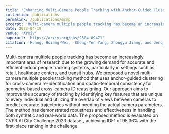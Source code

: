 ```yaml
---
title: "Enhancing Multi-Camera People Tracking with Anchor-Guided Clustering and Spatio-Temporal Consistency ID Re-Assignment"
collection: publications
permalink: /publications/mcmp
excerpt: 'Multi-camera multiple people tracking has become an increasingly important area of research due to the growing demand for accurate and efficient indoor people tracking systems, particularly in settings such as retail, healthcare centers, and transit hubs. We proposed a novel multi-camera multiple people tracking method that uses anchor-guided clustering for cross-camera re-identification and spatio-temporal consistency for geometry-based cross-camera ID reassigning. Our approach aims to improve the accuracy of tracking by identifying key features that are unique to every individual and utilizing the overlap of views between cameras to predict accurate trajectories without needing the actual camera parameters. The method has demonstrated robustness and effectiveness in handling both synthetic and real-world data. The proposed method is evaluated on CVPR AI City Challenge 2023 dataset, achieving IDF1 of 95.36% with the first-place ranking in the challenge.'
date: 2023-04-19
venue: 'ArXiv'
paperurl: 'https://arxiv.org/abs/2304.09471'
citation: 'Huang, Hsiang-Wei,  Cheng-Yen Yang, Zhongyu Jiang, and Jenq-Neng Hwang. "Enhancing Multi-Camera People Tracking with Anchor-Guided Clustering and Spatio-Temporal Consistency ID Re-Assignment." arXiv preprint arXiv:2304.09471 (2023).'
---
```

Multi-camera multiple people tracking has become an increasingly important area of research due to the growing demand for accurate and efficient indoor people tracking systems, particularly in settings such as retail, healthcare centers, and transit hubs. We proposed a novel multi-camera multiple people tracking method that uses anchor-guided clustering for cross-camera re-identification and spatio-temporal consistency for geometry-based cross-camera ID reassigning. Our approach aims to improve the accuracy of tracking by identifying key features that are unique to every individual and utilizing the overlap of views between cameras to predict accurate trajectories without needing the actual camera parameters. The method has demonstrated robustness and effectiveness in handling both synthetic and real-world data. The proposed method is evaluated on CVPR AI City Challenge 2023 dataset, achieving IDF1 of 95.36% with the first-place ranking in the challenge.